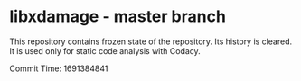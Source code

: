 # libxdamage - master branch

This repository contains frozen state of the repository.
Its history is cleared. It is used only for static code
analysis with Codacy.

Commit Time: 1691384841